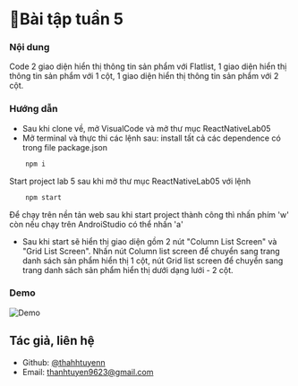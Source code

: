 
# 📝Bài tập tuần 5
### Nội dung
Code 2 giao diện hiển thị thông tin sản phẩm với Flatlist, 1 giao diện hiển thị thông tin sản phẩm với 1 cột, 1 giao diện hiển thị thông tin sản phẩm với 2 cột.
### Hướng dẫn
- Sau khi clone về, mở VisualCode và mở thư mục ReactNativeLab05
- Mở terminal và thực thi các lệnh sau: 
install tất cả các dependence có trong file package.json
```bash
    npm i 
```
Start project lab 5 sau khi mở thư mục ReactNativeLab05 với lệnh 
``` bash
    npm start
```
Để chạy trên nền tản web sau khi start project thành công thì nhấn phím 'w' còn nếu chạy trên AndroiStudio có thể nhấn 'a'

- Sau khi start sẽ hiển thị giao diện gồm 2 nút "Column List Screen" và "Grid List Screen".
Nhấn nút Column list screen để chuyển sang trang danh sách sản phẩm hiển thị 1 cột, nút Grid list screen để chuyển sang trang danh sách sản phẩm hiển thị dưới dạng lưới - 2 cột.

### Demo 
![Demo](https://github.com/thahhtuyenn/TranThiThanhTuyen_ReactNative/blob/main/ReactNativeLab05/assets/demo/demoVideo.gif)
## Tác giả, liên hệ

- Github: [@thahhtuyenn](https://github.com/thahhtuyenn)
- Email: thanhtuyen9623@gmail.com